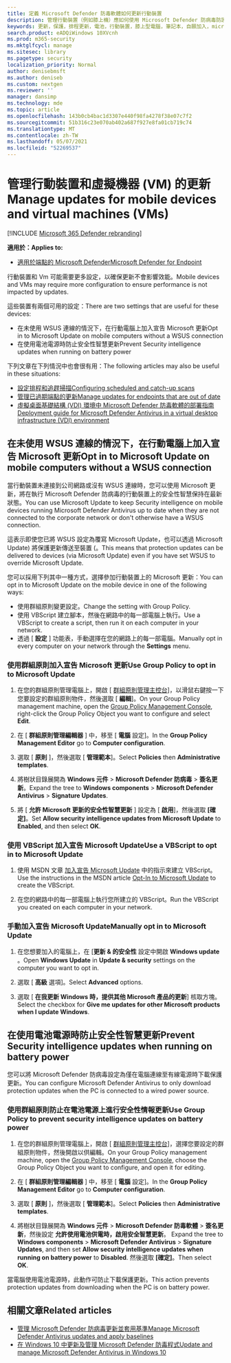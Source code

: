```yaml
---
title: 定義 Microsoft Defender 防毒軟體如何更新行動裝置
description: 管理行動裝置（例如膝上機）應如何使用 Microsoft Defender 防病毒防護更新進行更新。
keywords: 更新，保護，排程更新，電池，行動裝置，膝上型電腦，筆記本，自願加入，microsoft update，wsus，覆寫
search.product: eADQiWindows 10XVcnh
ms.prod: m365-security
ms.mktglfcycl: manage
ms.sitesec: library
ms.pagetype: security
localization_priority: Normal
author: denisebmsft
ms.author: deniseb
ms.custom: nextgen
ms.reviewer: ''
manager: dansimp
ms.technology: mde
ms.topic: article
ms.openlocfilehash: 143b0cb4bac1d3307e440f98fa4278f38e07c7f2
ms.sourcegitcommit: 51b316c23e070ab402a687f927e8fa01cb719c74
ms.translationtype: MT
ms.contentlocale: zh-TW
ms.lasthandoff: 05/07/2021
ms.locfileid: "52269537"
---
```

# <a name="manage-updates-for-mobile-devices-and-virtual-machines-vms"></a><span data-ttu-id="68458-104">管理行動裝置和虛擬機器 (VM) 的更新</span><span class="sxs-lookup"><span data-stu-id="68458-104">Manage updates for mobile devices and virtual machines (VMs)</span></span>

[!INCLUDE [Microsoft 365 Defender rebranding](../../includes/microsoft-defender.md)]


<span data-ttu-id="68458-105">**適用於：**</span><span class="sxs-lookup"><span data-stu-id="68458-105">**Applies to:**</span></span>

- [<span data-ttu-id="68458-106">適用於端點的 Microsoft Defender</span><span class="sxs-lookup"><span data-stu-id="68458-106">Microsoft Defender for Endpoint</span></span>](/microsoft-365/security/defender-endpoint/)

<span data-ttu-id="68458-107">行動裝置和 Vm 可能需要更多設定，以確保更新不會影響效能。</span><span class="sxs-lookup"><span data-stu-id="68458-107">Mobile devices and VMs may require more configuration to ensure performance is not impacted by updates.</span></span>

<span data-ttu-id="68458-108">這些裝置有兩個可用的設定：</span><span class="sxs-lookup"><span data-stu-id="68458-108">There are two settings that are useful for these devices:</span></span>

- <span data-ttu-id="68458-109">在未使用 WSUS 連線的情況下，在行動電腦上加入宣告 Microsoft 更新</span><span class="sxs-lookup"><span data-stu-id="68458-109">Opt in to Microsoft Update on mobile computers without a WSUS connection</span></span>
- <span data-ttu-id="68458-110">在使用電池電源時防止安全性智慧更新</span><span class="sxs-lookup"><span data-stu-id="68458-110">Prevent Security intelligence updates when running on battery power</span></span>

<span data-ttu-id="68458-111">下列文章在下列情況中也會很有用：</span><span class="sxs-lookup"><span data-stu-id="68458-111">The following articles may also be useful in these situations:</span></span>
- [<span data-ttu-id="68458-112">設定排程和追趕掃描</span><span class="sxs-lookup"><span data-stu-id="68458-112">Configuring scheduled and catch-up scans</span></span>](scheduled-catch-up-scans-microsoft-defender-antivirus.md)
- [<span data-ttu-id="68458-113">管理已過期端點的更新</span><span class="sxs-lookup"><span data-stu-id="68458-113">Manage updates for endpoints that are out of date</span></span>](manage-outdated-endpoints-microsoft-defender-antivirus.md)
- [<span data-ttu-id="68458-114">虛擬桌面基礎結構 (VDI) 環境中 Microsoft Defender 防毒軟體的部署指南</span><span class="sxs-lookup"><span data-stu-id="68458-114">Deployment guide for Microsoft Defender Antivirus in a virtual desktop infrastructure (VDI) environment</span></span>](deployment-vdi-microsoft-defender-antivirus.md)

## <a name="opt-in-to-microsoft-update-on-mobile-computers-without-a-wsus-connection"></a><span data-ttu-id="68458-115">在未使用 WSUS 連線的情況下，在行動電腦上加入宣告 Microsoft 更新</span><span class="sxs-lookup"><span data-stu-id="68458-115">Opt in to Microsoft Update on mobile computers without a WSUS connection</span></span>

<span data-ttu-id="68458-116">當行動裝置未連接到公司網路或沒有 WSUS 連線時，您可以使用 Microsoft 更新，將在執行 Microsoft Defender 防病毒的行動裝置上的安全性智慧保持在最新狀態。</span><span class="sxs-lookup"><span data-stu-id="68458-116">You can use Microsoft Update to keep Security intelligence on mobile devices running Microsoft Defender Antivirus up to date when they are not connected to the corporate network or don't otherwise have a WSUS connection.</span></span> 

<span data-ttu-id="68458-117">這表示即使您已將 WSUS 設定為覆寫 Microsoft Update，也可以透過 Microsoft Update) 將保護更新傳送至裝置 (。</span><span class="sxs-lookup"><span data-stu-id="68458-117">This means that protection updates can be delivered to devices (via Microsoft Update) even if you have set WSUS to override Microsoft Update.</span></span>

<span data-ttu-id="68458-118">您可以採用下列其中一種方式，選擇參加行動裝置上的 Microsoft 更新：</span><span class="sxs-lookup"><span data-stu-id="68458-118">You can opt in to Microsoft Update on the mobile device in one of the following ways:</span></span>

- <span data-ttu-id="68458-119">使用群組原則變更設定。</span><span class="sxs-lookup"><span data-stu-id="68458-119">Change the setting with Group Policy.</span></span>
- <span data-ttu-id="68458-120">使用 VBScript 建立腳本，然後在網路中的每一部電腦上執行。</span><span class="sxs-lookup"><span data-stu-id="68458-120">Use a VBScript to create a script, then run it on each computer in your network.</span></span>
- <span data-ttu-id="68458-121">透過 [ **設定** ] 功能表，手動選擇在您的網路上的每一部電腦。</span><span class="sxs-lookup"><span data-stu-id="68458-121">Manually opt in every computer on your network through the **Settings** menu.</span></span>

### <a name="use-group-policy-to-opt-in-to-microsoft-update"></a><span data-ttu-id="68458-122">使用群組原則加入宣告 Microsoft 更新</span><span class="sxs-lookup"><span data-stu-id="68458-122">Use Group Policy to opt in to Microsoft Update</span></span>

1. <span data-ttu-id="68458-123">在您的群組原則管理電腦上，開啟 [ [群組原則管理主控台](/previous-versions/windows/it-pro/windows-server-2008-R2-and-2008/cc731212(v=ws.11))]，以滑鼠右鍵按一下您要設定的群組原則物件，然後選取 [ **編輯**]。</span><span class="sxs-lookup"><span data-stu-id="68458-123">On your Group Policy management machine, open the [Group Policy Management Console](/previous-versions/windows/it-pro/windows-server-2008-R2-and-2008/cc731212(v=ws.11)), right-click the Group Policy Object you want to configure and select **Edit**.</span></span>

2. <span data-ttu-id="68458-124">在 [ **群組原則管理編輯器** ] 中，移至 [ **電腦** 設定]。</span><span class="sxs-lookup"><span data-stu-id="68458-124">In the **Group Policy Management Editor** go to **Computer configuration**.</span></span>

3. <span data-ttu-id="68458-125">選取 [ **原則** ]，然後選取 [ **管理範本**]。</span><span class="sxs-lookup"><span data-stu-id="68458-125">Select **Policies** then **Administrative templates**.</span></span>

4. <span data-ttu-id="68458-126">將樹狀目錄展開為 **Windows 元件**  >  **Microsoft Defender 防病毒**  >  **簽名更新**。</span><span class="sxs-lookup"><span data-stu-id="68458-126">Expand the tree to **Windows components** > **Microsoft Defender Antivirus** > **Signature Updates**.</span></span>

5. <span data-ttu-id="68458-127">將 [ **允許 Microsoft 更新的安全性智慧更新** ] 設定為 [ **啟用**]，然後選取  **[確定]**。</span><span class="sxs-lookup"><span data-stu-id="68458-127">Set **Allow security intelligence updates from Microsoft Update** to **Enabled**, and then select  **OK**.</span></span>


### <a name="use-a-vbscript-to-opt-in-to-microsoft-update"></a><span data-ttu-id="68458-128">使用 VBScript 加入宣告 Microsoft Update</span><span class="sxs-lookup"><span data-stu-id="68458-128">Use a VBScript to opt in to Microsoft Update</span></span>

1. <span data-ttu-id="68458-129">使用 MSDN 文章 [加入宣告 Microsoft Update](/windows/win32/wua_sdk/opt-in-to-microsoft-update) 中的指示來建立 VBScript。</span><span class="sxs-lookup"><span data-stu-id="68458-129">Use the instructions in the MSDN article [Opt-In to Microsoft Update](/windows/win32/wua_sdk/opt-in-to-microsoft-update) to create the VBScript.</span></span>

2. <span data-ttu-id="68458-130">在您的網路中的每一部電腦上執行您所建立的 VBScript。</span><span class="sxs-lookup"><span data-stu-id="68458-130">Run the VBScript you created on each computer in your network.</span></span>

### <a name="manually-opt-in-to-microsoft-update"></a><span data-ttu-id="68458-131">手動加入宣告 Microsoft Update</span><span class="sxs-lookup"><span data-stu-id="68458-131">Manually opt in to Microsoft Update</span></span>

1. <span data-ttu-id="68458-132">在您想要加入的電腦上，在 [**更新 & 的安全性** 設定中開啟 **Windows update** 。</span><span class="sxs-lookup"><span data-stu-id="68458-132">Open **Windows Update** in **Update & security** settings on the computer you want to opt in.</span></span>

2. <span data-ttu-id="68458-133">選取 [ **高級** 選項]。</span><span class="sxs-lookup"><span data-stu-id="68458-133">Select **Advanced** options.</span></span>

3. <span data-ttu-id="68458-134">選取 [ **在我更新 Windows 時，提供其他 Microsoft 產品的更新**] 核取方塊。</span><span class="sxs-lookup"><span data-stu-id="68458-134">Select the checkbox for **Give me updates for other Microsoft products when I update Windows**.</span></span>

## <a name="prevent-security-intelligence-updates-when-running-on-battery-power"></a><span data-ttu-id="68458-135">在使用電池電源時防止安全性智慧更新</span><span class="sxs-lookup"><span data-stu-id="68458-135">Prevent Security intelligence updates when running on battery power</span></span>

<span data-ttu-id="68458-136">您可以將 Microsoft Defender 防病毒設定為僅在電腦連線至有線電源時下載保護更新。</span><span class="sxs-lookup"><span data-stu-id="68458-136">You can configure Microsoft Defender Antivirus to only download protection updates when the PC is connected to a wired power source.</span></span> 

### <a name="use-group-policy-to-prevent-security-intelligence-updates-on-battery-power"></a><span data-ttu-id="68458-137">使用群組原則防止在電池電源上進行安全性情報更新</span><span class="sxs-lookup"><span data-stu-id="68458-137">Use Group Policy to prevent security intelligence updates on battery power</span></span>

1.  <span data-ttu-id="68458-138">在您的群組原則管理電腦上，開啟 [ [群組原則管理主控台](/previous-versions/windows/it-pro/windows-server-2008-R2-and-2008/cc731212(v=ws.11))]，選擇您要設定的群組原則物件，然後開啟以供編輯。</span><span class="sxs-lookup"><span data-stu-id="68458-138">On your Group Policy management machine, open the [Group Policy Management Console](/previous-versions/windows/it-pro/windows-server-2008-R2-and-2008/cc731212(v=ws.11)), choose the Group Policy Object you want to configure, and open it for editing.</span></span>

2.  <span data-ttu-id="68458-139">在 [ **群組原則管理編輯器** ] 中，移至 [ **電腦** 設定]。</span><span class="sxs-lookup"><span data-stu-id="68458-139">In the **Group Policy Management Editor** go to **Computer configuration**.</span></span>

3.  <span data-ttu-id="68458-140">選取 [ **原則** ]，然後選取 [ **管理範本**]。</span><span class="sxs-lookup"><span data-stu-id="68458-140">Select **Policies** then **Administrative templates**.</span></span>

4.  <span data-ttu-id="68458-141">將樹狀目錄展開為 **Windows 元件**  >  **Microsoft Defender 防毒軟體**  >  **簽名更新**，然後設定 **允許使用電池供電時，啟用安全智慧更新**。 </span><span class="sxs-lookup"><span data-stu-id="68458-141">Expand the tree to **Windows components** > **Microsoft Defender Antivirus** > **Signature Updates**, and then set **Allow security intelligence updates when running on battery power** to **Disabled**.</span></span> <span data-ttu-id="68458-142">然後選取 **[確定]**。</span><span class="sxs-lookup"><span data-stu-id="68458-142">Then select **OK**.</span></span> 

<span data-ttu-id="68458-143">當電腦使用電池電源時，此動作可防止下載保護更新。</span><span class="sxs-lookup"><span data-stu-id="68458-143">This action prevents protection updates from downloading when the PC is on battery power.</span></span>

## <a name="related-articles"></a><span data-ttu-id="68458-144">相關文章</span><span class="sxs-lookup"><span data-stu-id="68458-144">Related articles</span></span>

- [<span data-ttu-id="68458-145">管理 Microsoft Defender 防病毒更新並套用基準</span><span class="sxs-lookup"><span data-stu-id="68458-145">Manage Microsoft Defender Antivirus updates and apply baselines</span></span>](manage-updates-baselines-microsoft-defender-antivirus.md)
- [<span data-ttu-id="68458-146">在 Windows 10 中更新及管理 Microsoft Defender 防毒程式</span><span class="sxs-lookup"><span data-stu-id="68458-146">Update and manage Microsoft Defender Antivirus in Windows 10</span></span>](deploy-manage-report-microsoft-defender-antivirus.md)